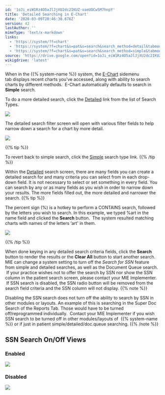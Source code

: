 ```yaml
---
id: '1oJi_eiW1Rz4O5aJlJjXU2dc2IKUZ-vaeUOCw5M7hnpY'
title: 'Detailed Searching in E-Chart'
date: '2020-03-09T20:46:38.676Z'
version: 42
lastAuthor: ''
mimeType: 'text/x-markdown'
links:
  - 'https://system/?f=chart'
  - 'https://system/?f=chart&s=pat&s=search&search_method=detail&tabmodule=patsearch'
  - 'https://system/?f=chart&s=pat&s=search&search_method=simple&tabmodule=patsearch'
source: 'https://drive.google.com/open?id=1oJi_eiW1Rz4O5aJlJjXU2dc2IKUZ-vaeUOCw5M7hnpY'
wikigdrive: 'latest'
---
```

When in the {{% system-name %}} system, the [E-Chart](https://system/?f=chart) sidemenu tab displays recent charts you've accessed, along with ability to search charts by different methods.  E-Chart automatically defaults to search in **Simple** search.

To do a more detailed search, click the [Detailed](https://system/?f=chart&s=pat&s=search&search_method=detail&tabmodule=patsearch) link from the list of Search Types.

![](../detailed-searching-in-e-chart.assets/452b167a48477953a87c63dea00f4620.png)

The detailed search filter screen will open with various filter fields to help narrow down a search for a chart by more detail.

![](../detailed-searching-in-e-chart.assets/c5cc193ac98ae884de4798c269535c6e.png)

{{% tip %}}

To revert back to simple search, click the [Simple](https://system/?f=chart&s=pat&s=search&search_method=simple&tabmodule=patsearch) search type link.
{{% /tip %}}

Within the [Detailed](https://system/?f=chart&s=pat&s=search&search_method=detail&tabmodule=patsearch) search screen, there are many fields you can create a detailed search for and many criteria you can select from in each drop-down field. It is not necessary to select or set something in every field. You can search by any or as many fields as you wish in order to narrow down your results. The more fields filled out, the more detailed and narrower the search.
{{% tip %}}

The percent sign (%) is a hotkey to perform a CONTAINS search, followed by the letters you wish to search. In this example, we typed %art in the name field and clicked the **Search** button.  The system resulted matching charts with names of the letters ‘art' in them.

![](../detailed-searching-in-e-chart.assets/fb924bafc905a7232be2fac947d293c7.png)

{{% /tip %}}

When done keying in any detailed search criteria fields, click the **Search** button to render the results or the **Clear All** button to start another search.
MIE can change a system setting to turn off the *Search for SSN* feature from simple and detailed searches, as well as the Document Queue search.  If your practice wishes not to offer the search by SSN nor show the SSN column in the patient search screen, please contact your MIE Implementer.  If SSN search is disabled, the SSN radio button will be removed from the search field criteria and the SSN column will not display.
{{% note %}}

Disabling the SSN search does not turn off the ability to search by SSN in other modules or layouts. An example of this is searching in the Super Doc Search of the Reports Tab. Those would have to be turned off/reprogrammed individually.  Contact your MIE Implementer if you wish SSN search to be turned off in other modules/layouts of  {{% system-name %}} or if just in patient simple/detailed/doc.queue searching.
{{% /note %}}

## **SSN Search On/Off Views**


### **Enabled**


![](../detailed-searching-in-e-chart.assets/9d92d359d96be2c5cb80b8de81df07dc.png)


### **Disabled**



![](../detailed-searching-in-e-chart.assets/97b91595a98cf05b678244d390993ead.png)

